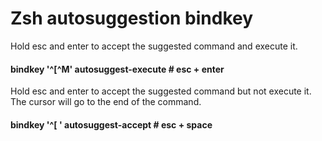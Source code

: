# Zsh autosuggestion bindkey

Hold esc and enter to accept the suggested command and execute it.

#### bindkey '^\[^M' autosuggest-execute \# esc + enter 

Hold esc and enter to accept the suggested command but not execute it. The cursor will go to the end of the command.

#### bindkey '^\[ ' autosuggest-accept \# esc + space




